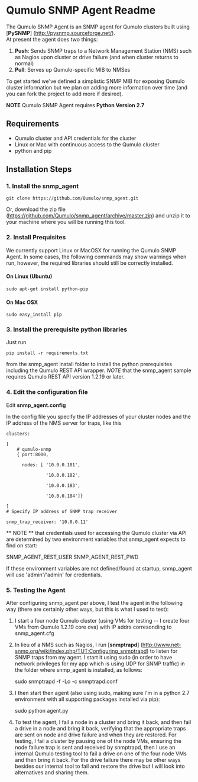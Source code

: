 # Qumulo SNMP Agent Readme

The Qumulo SNMP Agent is an SNMP agent for Qumulo clusters built using [**PySNMP**] (http://pysnmp.sourceforge.net/).  
At present the agent does two things:

1. **Push**: Sends SNMP traps to a Network Management Station (NMS) such as Nagios upon cluster or drive failure (and when cluster returns to normal)
2. **Pull**: Serves up Qumulo-specific MIB to NMSes

To get started we've defined a simplistic SNMP MIB for exposing Qumulo cluster information but we plan on adding 
more information over time (and you can fork the project to add more if desired). 

**NOTE** Qumulo SNMP Agent requires **Python Version 2.7**

## Requirements

* Qumulo cluster and API credentials for the cluster
* Linux or Mac with continuous access to the Qumulo cluster
* python and pip


## Installation Steps

### 1. Install the snmp_agent

    git clone https://github.com/Qumulo/snmp_agent.git

Or, download the zip file (https://github.com/Qumulo/snmp_agent/archive/master.zip) and unzip it to your machine where you will be running this tool.

### 2. Install Prequisites

We currently support Linux or MacOSX for running the Qumulo SNMP Agent. In some cases, the following commands may show warnings when run, however, the required libraries should still be correctly installed.

#### On Linux (Ubuntu)
    sudo apt-get install python-pip

#### On Mac OSX
    sudo easy_install pip

### 3. Install the prerequisite python libraries

Just run

    pip install -r requirements.txt

from the snmp_agent install folder to install the python prerequisites including the Qumulo REST API
wrapper.  *NOTE* that the snmp_agent sample requires Qumulo REST API version 1.2.19 or later.

### 4. Edit the configuration file
Edit **snmp_agent.config**

In the config file you specify the IP addresses of your cluster nodes and the IP address of the NMS server for traps, like this

    clusters:

    [
        # qumulo-snmp
        { port:8000,
        
          nodes: [ '10.0.0.181',
          
                   '10.0.0.182',
                   
                   '10.0.0.183',
                   
                   '10.0.0.184']}
                   
    ]
    # Specify IP address of SNMP trap receiver

    snmp_trap_receiver: '10.0.0.11'

** NOTE ** that credentials used for accessing the Qumulo cluster via API are determined by two environment variables
that snmp_agent expects to find on start:

SNMP_AGENT_REST_USER
SNMP_AGENT_REST_PWD

If these environment variables are not defined/found at startup, snmp_agent will use 'admin'/'admin' for credentials.


### 5. Testing the Agent

After configuring snmp_agent per above, I test the agent in the following way (there are certainly other ways, but 
this is what I used to test):

1. I start a four node Qumulo cluster (using VMs for testing -- I create four VMs from Qumulo 1.2.19 core ova) with IP addrs corresonding to snmp_agent.cfg

2. In lieu of a NMS such as Nagios, I run [**snmptrapd**] (http://www.net-snmp.org/wiki/index.php/TUT:Configuring_snmptrapd)
to listen for SNMP traps from my agent.  I start it using sudo (in order to have network privileges for my app which
is using UDP for SNMP traffic) in the folder where snmp_agent is installed, as follows:

    sudo snmptrapd -f -Lo -c snmptrapd.conf

3. I then start then agent (also using sudo, making sure I'm in a python 2.7 environment with all supporting packages
installed via pip):

    sudo python agent.py

4. To test the agent, I fail a node in a cluster and bring it back, and then fail a drive in a node and bring it back, 
verifying that the appropriate traps are sent on node and drive failure and when they are restored.  For testing, I fail
a cluster by pausing one of the node VMs, ensuring the node failure trap is sent and received by snmptrapd, then I use
an internal Qumulo testing tool to fail a drive on one of the four node VMs and then bring it back.  For the drive
failure there may be other ways besides our internal tool to fail and restore the drive but I will look into alternatives
and sharing them.


